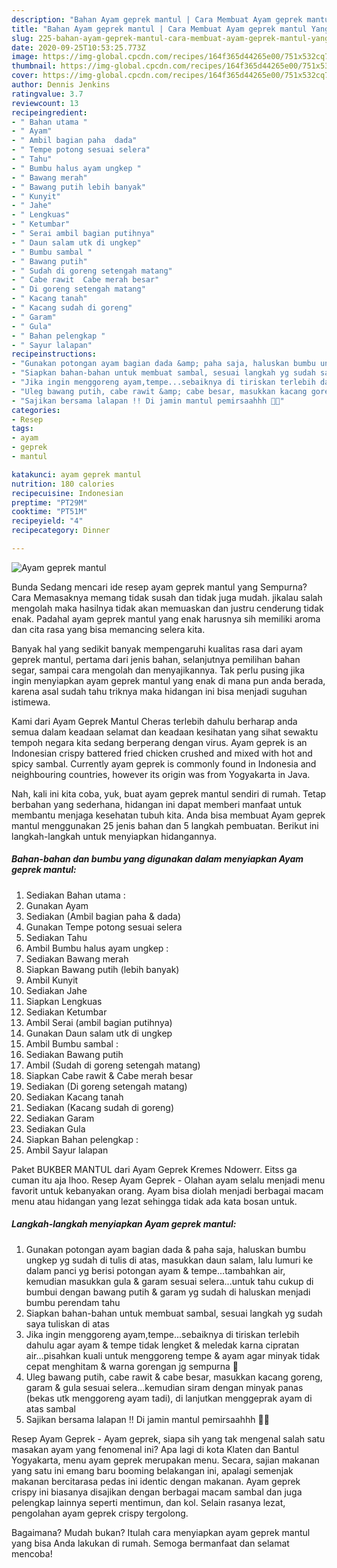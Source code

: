 ```yaml
---
description: "Bahan Ayam geprek mantul | Cara Membuat Ayam geprek mantul Yang Bisa Manjain Lidah"
title: "Bahan Ayam geprek mantul | Cara Membuat Ayam geprek mantul Yang Bisa Manjain Lidah"
slug: 225-bahan-ayam-geprek-mantul-cara-membuat-ayam-geprek-mantul-yang-bisa-manjain-lidah
date: 2020-09-25T10:53:25.773Z
image: https://img-global.cpcdn.com/recipes/164f365d44265e00/751x532cq70/ayam-geprek-mantul-foto-resep-utama.jpg
thumbnail: https://img-global.cpcdn.com/recipes/164f365d44265e00/751x532cq70/ayam-geprek-mantul-foto-resep-utama.jpg
cover: https://img-global.cpcdn.com/recipes/164f365d44265e00/751x532cq70/ayam-geprek-mantul-foto-resep-utama.jpg
author: Dennis Jenkins
ratingvalue: 3.7
reviewcount: 13
recipeingredient:
- " Bahan utama "
- " Ayam"
- " Ambil bagian paha  dada"
- " Tempe potong sesuai selera"
- " Tahu"
- " Bumbu halus ayam ungkep "
- " Bawang merah"
- " Bawang putih lebih banyak"
- " Kunyit"
- " Jahe"
- " Lengkuas"
- " Ketumbar"
- " Serai ambil bagian putihnya"
- " Daun salam utk di ungkep"
- " Bumbu sambal "
- " Bawang putih"
- " Sudah di goreng setengah matang"
- " Cabe rawit  Cabe merah besar"
- " Di goreng setengah matang"
- " Kacang tanah"
- " Kacang sudah di goreng"
- " Garam"
- " Gula"
- " Bahan pelengkap "
- " Sayur lalapan"
recipeinstructions:
- "Gunakan potongan ayam bagian dada &amp; paha saja, haluskan bumbu ungkep yg sudah di tulis di atas, masukkan daun salam, lalu lumuri ke dalam panci yg berisi potongan ayam &amp; tempe...tambahkan air, kemudian masukkan gula &amp; garam sesuai selera...untuk tahu cukup di bumbui dengan bawang putih &amp; garam yg sudah di haluskan menjadi bumbu perendam tahu"
- "Siapkan bahan-bahan untuk membuat sambal, sesuai langkah yg sudah saya tuliskan di atas"
- "Jika ingin menggoreng ayam,tempe...sebaiknya di tiriskan terlebih dahulu agar ayam &amp; tempe tidak lengket &amp; meledak karna cipratan air...pisahkan kuali untuk menggoreng tempe &amp; ayam agar minyak tidak cepat menghitam &amp; warna gorengan jg sempurna 😬"
- "Uleg bawang putih, cabe rawit &amp; cabe besar, masukkan kacang goreng, garam &amp; gula sesuai selera...kemudian siram dengan minyak panas (bekas utk menggoreng ayam tadi), di lanjutkan menggeprak ayam di atas sambal"
- "Sajikan bersama lalapan !! Di jamin mantul pemirsaahhh 🥰🤤"
categories:
- Resep
tags:
- ayam
- geprek
- mantul

katakunci: ayam geprek mantul 
nutrition: 180 calories
recipecuisine: Indonesian
preptime: "PT29M"
cooktime: "PT51M"
recipeyield: "4"
recipecategory: Dinner

---
```



![Ayam geprek mantul](https://img-global.cpcdn.com/recipes/164f365d44265e00/751x532cq70/ayam-geprek-mantul-foto-resep-utama.jpg)

Bunda Sedang mencari ide resep ayam geprek mantul yang Sempurna? Cara Memasaknya memang tidak susah dan tidak juga mudah. jikalau salah mengolah maka hasilnya tidak akan memuaskan dan justru cenderung tidak enak. Padahal ayam geprek mantul yang enak harusnya sih memiliki aroma dan cita rasa yang bisa memancing selera kita.

Banyak hal yang sedikit banyak mempengaruhi kualitas rasa dari ayam geprek mantul, pertama dari jenis bahan, selanjutnya pemilihan bahan segar, sampai cara mengolah dan menyajikannya. Tak perlu pusing jika ingin menyiapkan ayam geprek mantul yang enak di mana pun anda berada, karena asal sudah tahu triknya maka hidangan ini bisa menjadi suguhan istimewa.

Kami dari Ayam Geprek Mantul Cheras terlebih dahulu berharap anda semua dalam keadaan selamat dan keadaan kesihatan yang sihat sewaktu tempoh negara kita sedang berperang dengan virus. Ayam geprek is an Indonesian crispy battered fried chicken crushed and mixed with hot and spicy sambal. Currently ayam geprek is commonly found in Indonesia and neighbouring countries, however its origin was from Yogyakarta in Java.


Nah, kali ini kita coba, yuk, buat ayam geprek mantul sendiri di rumah. Tetap berbahan yang sederhana, hidangan ini dapat memberi manfaat untuk membantu menjaga kesehatan tubuh kita. Anda bisa membuat Ayam geprek mantul menggunakan 25 jenis bahan dan 5 langkah pembuatan. Berikut ini langkah-langkah untuk menyiapkan hidangannya.

<!--inarticleads1-->

##### Bahan-bahan dan bumbu yang digunakan dalam menyiapkan Ayam geprek mantul:

1. Sediakan  Bahan utama :
1. Gunakan  Ayam
1. Sediakan  (Ambil bagian paha &amp; dada)
1. Gunakan  Tempe potong sesuai selera
1. Sediakan  Tahu
1. Ambil  Bumbu halus ayam ungkep :
1. Sediakan  Bawang merah
1. Siapkan  Bawang putih (lebih banyak)
1. Ambil  Kunyit
1. Sediakan  Jahe
1. Siapkan  Lengkuas
1. Sediakan  Ketumbar
1. Ambil  Serai (ambil bagian putihnya)
1. Gunakan  Daun salam utk di ungkep
1. Ambil  Bumbu sambal :
1. Sediakan  Bawang putih
1. Ambil  (Sudah di goreng setengah matang)
1. Siapkan  Cabe rawit &amp; Cabe merah besar
1. Sediakan  (Di goreng setengah matang)
1. Sediakan  Kacang tanah
1. Sediakan  (Kacang sudah di goreng)
1. Sediakan  Garam
1. Sediakan  Gula
1. Siapkan  Bahan pelengkap :
1. Ambil  Sayur lalapan


Paket BUKBER MANTUL dari Ayam Geprek Kremes Ndowerr. Eitss ga cuman itu aja lhoo. Resep Ayam Geprek - Olahan ayam selalu menjadi menu favorit untuk kebanyakan orang. Ayam bisa diolah menjadi berbagai macam menu atau hidangan yang lezat sehingga tidak ada kata bosan untuk. 

<!--inarticleads2-->

##### Langkah-langkah menyiapkan Ayam geprek mantul:

1. Gunakan potongan ayam bagian dada &amp; paha saja, haluskan bumbu ungkep yg sudah di tulis di atas, masukkan daun salam, lalu lumuri ke dalam panci yg berisi potongan ayam &amp; tempe...tambahkan air, kemudian masukkan gula &amp; garam sesuai selera...untuk tahu cukup di bumbui dengan bawang putih &amp; garam yg sudah di haluskan menjadi bumbu perendam tahu
1. Siapkan bahan-bahan untuk membuat sambal, sesuai langkah yg sudah saya tuliskan di atas
1. Jika ingin menggoreng ayam,tempe...sebaiknya di tiriskan terlebih dahulu agar ayam &amp; tempe tidak lengket &amp; meledak karna cipratan air...pisahkan kuali untuk menggoreng tempe &amp; ayam agar minyak tidak cepat menghitam &amp; warna gorengan jg sempurna 😬
1. Uleg bawang putih, cabe rawit &amp; cabe besar, masukkan kacang goreng, garam &amp; gula sesuai selera...kemudian siram dengan minyak panas (bekas utk menggoreng ayam tadi), di lanjutkan menggeprak ayam di atas sambal
1. Sajikan bersama lalapan !! Di jamin mantul pemirsaahhh 🥰🤤


Resep Ayam Geprek - Ayam geprek, siapa sih yang tak mengenal salah satu masakan ayam yang fenomenal ini? Apa lagi di kota Klaten dan Bantul Yogyakarta, menu ayam geprek merupakan menu. Secara, sajian makanan yang satu ini emang baru booming belakangan ini, apalagi semenjak makanan bercitarasa pedas ini identic dengan makanan. Ayam geprek crispy ini biasanya disajikan dengan berbagai macam sambal dan juga pelengkap lainnya seperti mentimun, dan kol. Selain rasanya lezat, pengolahan ayam geprek crispy tergolong. 

Bagaimana? Mudah bukan? Itulah cara menyiapkan ayam geprek mantul yang bisa Anda lakukan di rumah. Semoga bermanfaat dan selamat mencoba!
